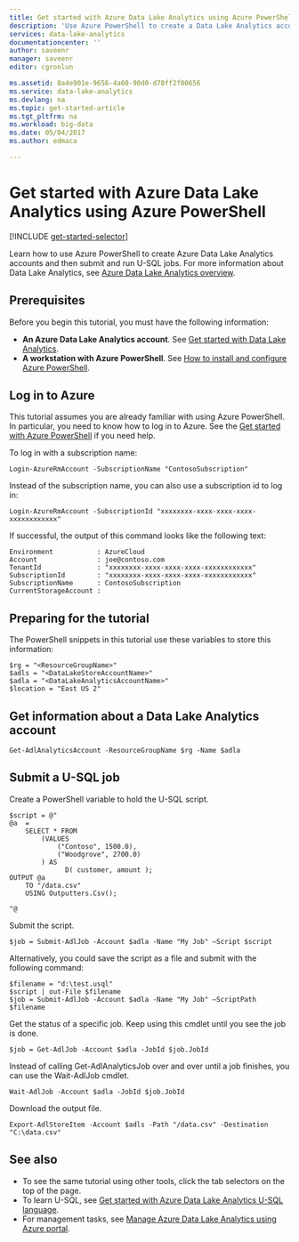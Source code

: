 ```yaml
---
title: Get started with Azure Data Lake Analytics using Azure PowerShell | Microsoft Docs
description: 'Use Azure PowerShell to create a Data Lake Analytics account, create a Data Lake Analytics job using U-SQL, and submit the job. '
services: data-lake-analytics
documentationcenter: ''
author: saveenr
manager: saveenr
editor: cgronlun

ms.assetid: 8a4e901e-9656-4a60-90d0-d78ff2f00656
ms.service: data-lake-analytics
ms.devlang: na
ms.topic: get-started-article
ms.tgt_pltfrm: na
ms.workload: big-data
ms.date: 05/04/2017
ms.author: edmaca

---
```

# Get started with Azure Data Lake Analytics using Azure PowerShell
[!INCLUDE [get-started-selector](../../includes/data-lake-analytics-selector-get-started.md)]

Learn how to use Azure PowerShell to create Azure Data Lake Analytics accounts and then submit and run U-SQL jobs. For more information about Data Lake Analytics, see [Azure Data Lake Analytics overview](data-lake-analytics-overview.md).

## Prerequisites

Before you begin this tutorial, you must have the following information:

* **An Azure Data Lake Analytics account**. See [Get started with Data Lake Analytics](https://docs.microsoft.com/azure/data-lake-analytics/data-lake-analytics-get-started-portal).
* **A workstation with Azure PowerShell**. See [How to install and configure Azure PowerShell](/powershell/azure/overview).

## Log in to Azure

This tutorial assumes you are already familiar with using Azure PowerShell. In particular, you need to know how to log in to Azure. See the [Get started with Azure PowerShell](https://docs.microsoft.com/powershell/azure/get-started-azureps) if you need help.

To log in with a subscription name:

```
Login-AzureRmAccount -SubscriptionName "ContosoSubscription"
```

Instead of the subscription name, you can also use a subscription id to log in:

```
Login-AzureRmAccount -SubscriptionId "xxxxxxxx-xxxx-xxxx-xxxx-xxxxxxxxxxxx"
```

If  successful, the output of this command looks like the following text:

```
Environment           : AzureCloud
Account               : joe@contoso.com
TenantId              : "xxxxxxxx-xxxx-xxxx-xxxx-xxxxxxxxxxxx"
SubscriptionId        : "xxxxxxxx-xxxx-xxxx-xxxx-xxxxxxxxxxxx"
SubscriptionName      : ContosoSubscription
CurrentStorageAccount :
```

## Preparing for the tutorial

The PowerShell snippets in this tutorial use these variables to store this information:

```
$rg = "<ResourceGroupName>"
$adls = "<DataLakeStoreAccountName>"
$adla = "<DataLakeAnalyticsAccountName>"
$location = "East US 2"
```

## Get information about a Data Lake Analytics account

```
Get-AdlAnalyticsAccount -ResourceGroupName $rg -Name $adla  
```

## Submit a U-SQL job

Create a PowerShell variable to hold the U-SQL script.

```
$script = @"
@a  = 
    SELECT * FROM 
        (VALUES
            ("Contoso", 1500.0),
            ("Woodgrove", 2700.0)
        ) AS 
              D( customer, amount );
OUTPUT @a
    TO "/data.csv"
    USING Outputters.Csv();

"@
```

Submit the script.

```
$job = Submit-AdlJob -Account $adla -Name "My Job" –Script $script
```

Alternatively, you could save the script as a file and submit with the following command:

```
$filename = "d:\test.usql"
$script | out-File $filename
$job = Submit-AdlJob -Account $adla -Name "My Job" –ScriptPath $filename
```


Get the status of a specific job. Keep using this cmdlet until you see the job is done.

```
$job = Get-AdlJob -Account $adla -JobId $job.JobId
```

Instead of calling Get-AdlAnalyticsJob over and over until a job finishes, you can use the Wait-AdlJob cmdlet.

```
Wait-AdlJob -Account $adla -JobId $job.JobId
```

Download the output file.

```
Export-AdlStoreItem -Account $adls -Path "/data.csv" -Destination "C:\data.csv"
```

## See also
* To see the same tutorial using other tools, click the tab selectors on the top of the page.
* To learn U-SQL, see [Get started with Azure Data Lake Analytics U-SQL language](data-lake-analytics-u-sql-get-started.md).
* For management tasks, see [Manage Azure Data Lake Analytics using Azure portal](data-lake-analytics-manage-use-portal.md).
